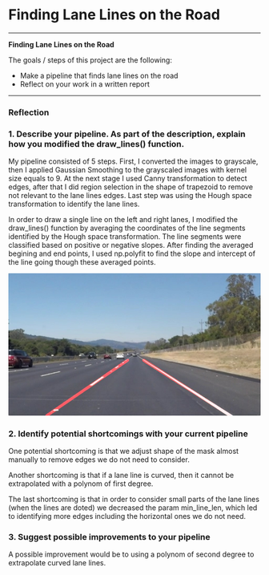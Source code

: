 # **Finding Lane Lines on the Road** 

---

**Finding Lane Lines on the Road**

The goals / steps of this project are the following:
* Make a pipeline that finds lane lines on the road
* Reflect on your work in a written report


[//]: # (Image References)

[image1]: ./test_images_output/solidWhiteRight.jpg "Lane lines"

---

### Reflection

### 1. Describe your pipeline. As part of the description, explain how you modified the draw_lines() function.

My pipeline consisted of 5 steps. First, I converted the images to grayscale, then I applied Gaussian Smoothing to the grayscaled images with kernel size equals to 9. At the next stage I used Canny transformation to detect edges, after that I did region selection in the shape of trapezoid to remove not relevant to the lane lines edges. Last step was using the Hough space transformation to identify the lane lines.  

In order to draw a single line on the left and right lanes, I modified the draw_lines() function by averaging the coordinates of the line segments identified by the Hough space transformation. The line segments were classified based on positive or negative slopes. After finding the averaged begining and end points, I used np.polyfit to find the slope and intercept of the line going though these averaged points.   


![alt text][image1]


### 2. Identify potential shortcomings with your current pipeline


One potential shortcoming is that we adjust shape of the mask almost manually to remove edges we do not need to consider.

Another shortcoming is that if a lane line is curved, then it cannot be extrapolated with a polynom of first degree.

The last shortcoming is that in order to consider small parts of the lane lines (when the lines are doted) we decreased the param min_line_len, which led to identifying more edges including the horizontal ones we do not need.

### 3. Suggest possible improvements to your pipeline

A possible improvement would be to using a polynom of second degree to extrapolate curved lane lines. 
